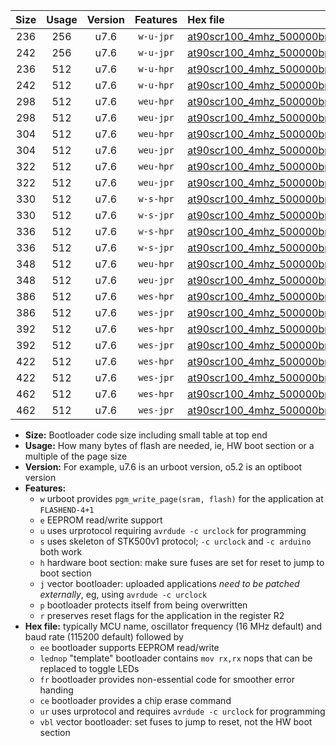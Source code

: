 |Size|Usage|Version|Features|Hex file|
|:-:|:-:|:-:|:-:|:--|
|236|256|u7.6|`w-u-jpr`|[at90scr100_4mhz_500000bps_ur_vbl.hex](https://raw.githubusercontent.com/stefanrueger/urboot/main/bootloaders/at90scr100/fcpu_4mhz/500000_bps/at90scr100_4mhz_500000bps_ur_vbl.hex)|
|242|256|u7.6|`w-u-jpr`|[at90scr100_4mhz_500000bps_lednop_ur_vbl.hex](https://raw.githubusercontent.com/stefanrueger/urboot/main/bootloaders/at90scr100/fcpu_4mhz/500000_bps/at90scr100_4mhz_500000bps_lednop_ur_vbl.hex)|
|236|512|u7.6|`w-u-hpr`|[at90scr100_4mhz_500000bps_ur.hex](https://raw.githubusercontent.com/stefanrueger/urboot/main/bootloaders/at90scr100/fcpu_4mhz/500000_bps/at90scr100_4mhz_500000bps_ur.hex)|
|242|512|u7.6|`w-u-hpr`|[at90scr100_4mhz_500000bps_lednop_ur.hex](https://raw.githubusercontent.com/stefanrueger/urboot/main/bootloaders/at90scr100/fcpu_4mhz/500000_bps/at90scr100_4mhz_500000bps_lednop_ur.hex)|
|298|512|u7.6|`weu-hpr`|[at90scr100_4mhz_500000bps_ee_ur.hex](https://raw.githubusercontent.com/stefanrueger/urboot/main/bootloaders/at90scr100/fcpu_4mhz/500000_bps/at90scr100_4mhz_500000bps_ee_ur.hex)|
|298|512|u7.6|`weu-jpr`|[at90scr100_4mhz_500000bps_ee_ur_vbl.hex](https://raw.githubusercontent.com/stefanrueger/urboot/main/bootloaders/at90scr100/fcpu_4mhz/500000_bps/at90scr100_4mhz_500000bps_ee_ur_vbl.hex)|
|304|512|u7.6|`weu-hpr`|[at90scr100_4mhz_500000bps_ee_lednop_ur.hex](https://raw.githubusercontent.com/stefanrueger/urboot/main/bootloaders/at90scr100/fcpu_4mhz/500000_bps/at90scr100_4mhz_500000bps_ee_lednop_ur.hex)|
|304|512|u7.6|`weu-jpr`|[at90scr100_4mhz_500000bps_ee_lednop_ur_vbl.hex](https://raw.githubusercontent.com/stefanrueger/urboot/main/bootloaders/at90scr100/fcpu_4mhz/500000_bps/at90scr100_4mhz_500000bps_ee_lednop_ur_vbl.hex)|
|322|512|u7.6|`weu-hpr`|[at90scr100_4mhz_500000bps_ee_lednop_fr_ur.hex](https://raw.githubusercontent.com/stefanrueger/urboot/main/bootloaders/at90scr100/fcpu_4mhz/500000_bps/at90scr100_4mhz_500000bps_ee_lednop_fr_ur.hex)|
|322|512|u7.6|`weu-jpr`|[at90scr100_4mhz_500000bps_ee_lednop_fr_ur_vbl.hex](https://raw.githubusercontent.com/stefanrueger/urboot/main/bootloaders/at90scr100/fcpu_4mhz/500000_bps/at90scr100_4mhz_500000bps_ee_lednop_fr_ur_vbl.hex)|
|330|512|u7.6|`w-s-hpr`|[at90scr100_4mhz_500000bps.hex](https://raw.githubusercontent.com/stefanrueger/urboot/main/bootloaders/at90scr100/fcpu_4mhz/500000_bps/at90scr100_4mhz_500000bps.hex)|
|330|512|u7.6|`w-s-jpr`|[at90scr100_4mhz_500000bps_vbl.hex](https://raw.githubusercontent.com/stefanrueger/urboot/main/bootloaders/at90scr100/fcpu_4mhz/500000_bps/at90scr100_4mhz_500000bps_vbl.hex)|
|336|512|u7.6|`w-s-hpr`|[at90scr100_4mhz_500000bps_lednop.hex](https://raw.githubusercontent.com/stefanrueger/urboot/main/bootloaders/at90scr100/fcpu_4mhz/500000_bps/at90scr100_4mhz_500000bps_lednop.hex)|
|336|512|u7.6|`w-s-jpr`|[at90scr100_4mhz_500000bps_lednop_vbl.hex](https://raw.githubusercontent.com/stefanrueger/urboot/main/bootloaders/at90scr100/fcpu_4mhz/500000_bps/at90scr100_4mhz_500000bps_lednop_vbl.hex)|
|348|512|u7.6|`weu-hpr`|[at90scr100_4mhz_500000bps_ee_lednop_fr_ce_ur.hex](https://raw.githubusercontent.com/stefanrueger/urboot/main/bootloaders/at90scr100/fcpu_4mhz/500000_bps/at90scr100_4mhz_500000bps_ee_lednop_fr_ce_ur.hex)|
|348|512|u7.6|`weu-jpr`|[at90scr100_4mhz_500000bps_ee_lednop_fr_ce_ur_vbl.hex](https://raw.githubusercontent.com/stefanrueger/urboot/main/bootloaders/at90scr100/fcpu_4mhz/500000_bps/at90scr100_4mhz_500000bps_ee_lednop_fr_ce_ur_vbl.hex)|
|386|512|u7.6|`wes-hpr`|[at90scr100_4mhz_500000bps_ee.hex](https://raw.githubusercontent.com/stefanrueger/urboot/main/bootloaders/at90scr100/fcpu_4mhz/500000_bps/at90scr100_4mhz_500000bps_ee.hex)|
|386|512|u7.6|`wes-jpr`|[at90scr100_4mhz_500000bps_ee_vbl.hex](https://raw.githubusercontent.com/stefanrueger/urboot/main/bootloaders/at90scr100/fcpu_4mhz/500000_bps/at90scr100_4mhz_500000bps_ee_vbl.hex)|
|392|512|u7.6|`wes-hpr`|[at90scr100_4mhz_500000bps_ee_lednop.hex](https://raw.githubusercontent.com/stefanrueger/urboot/main/bootloaders/at90scr100/fcpu_4mhz/500000_bps/at90scr100_4mhz_500000bps_ee_lednop.hex)|
|392|512|u7.6|`wes-jpr`|[at90scr100_4mhz_500000bps_ee_lednop_vbl.hex](https://raw.githubusercontent.com/stefanrueger/urboot/main/bootloaders/at90scr100/fcpu_4mhz/500000_bps/at90scr100_4mhz_500000bps_ee_lednop_vbl.hex)|
|422|512|u7.6|`wes-hpr`|[at90scr100_4mhz_500000bps_ee_lednop_fr.hex](https://raw.githubusercontent.com/stefanrueger/urboot/main/bootloaders/at90scr100/fcpu_4mhz/500000_bps/at90scr100_4mhz_500000bps_ee_lednop_fr.hex)|
|422|512|u7.6|`wes-jpr`|[at90scr100_4mhz_500000bps_ee_lednop_fr_vbl.hex](https://raw.githubusercontent.com/stefanrueger/urboot/main/bootloaders/at90scr100/fcpu_4mhz/500000_bps/at90scr100_4mhz_500000bps_ee_lednop_fr_vbl.hex)|
|462|512|u7.6|`wes-hpr`|[at90scr100_4mhz_500000bps_ee_lednop_fr_ce.hex](https://raw.githubusercontent.com/stefanrueger/urboot/main/bootloaders/at90scr100/fcpu_4mhz/500000_bps/at90scr100_4mhz_500000bps_ee_lednop_fr_ce.hex)|
|462|512|u7.6|`wes-jpr`|[at90scr100_4mhz_500000bps_ee_lednop_fr_ce_vbl.hex](https://raw.githubusercontent.com/stefanrueger/urboot/main/bootloaders/at90scr100/fcpu_4mhz/500000_bps/at90scr100_4mhz_500000bps_ee_lednop_fr_ce_vbl.hex)|

- **Size:** Bootloader code size including small table at top end
- **Usage:** How many bytes of flash are needed, ie, HW boot section or a multiple of the page size
- **Version:** For example, u7.6 is an urboot version, o5.2 is an optiboot version
- **Features:**
  + `w` urboot provides `pgm_write_page(sram, flash)` for the application at `FLASHEND-4+1`
  + `e` EEPROM read/write support
  + `u` uses urprotocol requiring `avrdude -c urclock` for programming
  + `s` uses skeleton of STK500v1 protocol; `-c urclock` and `-c arduino` both work
  + `h` hardware boot section: make sure fuses are set for reset to jump to boot section
  + `j` vector bootloader: uploaded applications *need to be patched externally*, eg, using `avrdude -c urclock`
  + `p` bootloader protects itself from being overwritten
  + `r` preserves reset flags for the application in the register R2
- **Hex file:** typically MCU name, oscillator frequency (16 MHz default) and baud rate (115200 default) followed by
  + `ee` bootloader supports EEPROM read/write
  + `lednop` "template" bootloader contains `mov rx,rx` nops that can be replaced to toggle LEDs
  + `fr` bootloader provides non-essential code for smoother error handing
  + `ce` bootloader provides a chip erase command
  + `ur` uses urprotocol and requires `avrdude -c urclock` for programming
  + `vbl` vector bootloader: set fuses to jump to reset, not the HW boot section
